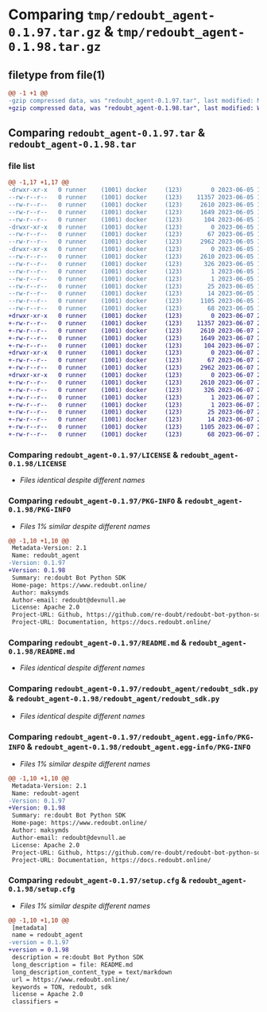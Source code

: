 # Comparing `tmp/redoubt_agent-0.1.97.tar.gz` & `tmp/redoubt_agent-0.1.98.tar.gz`

## filetype from file(1)

```diff
@@ -1 +1 @@
-gzip compressed data, was "redoubt_agent-0.1.97.tar", last modified: Mon Jun  5 18:58:13 2023, max compression
+gzip compressed data, was "redoubt_agent-0.1.98.tar", last modified: Wed Jun  7 22:17:02 2023, max compression
```

## Comparing `redoubt_agent-0.1.97.tar` & `redoubt_agent-0.1.98.tar`

### file list

```diff
@@ -1,17 +1,17 @@
-drwxr-xr-x   0 runner    (1001) docker     (123)        0 2023-06-05 18:58:13.073222 redoubt_agent-0.1.97/
--rw-r--r--   0 runner    (1001) docker     (123)    11357 2023-06-05 18:58:03.000000 redoubt_agent-0.1.97/LICENSE
--rw-r--r--   0 runner    (1001) docker     (123)     2610 2023-06-05 18:58:13.073222 redoubt_agent-0.1.97/PKG-INFO
--rw-r--r--   0 runner    (1001) docker     (123)     1649 2023-06-05 18:58:03.000000 redoubt_agent-0.1.97/README.md
--rw-r--r--   0 runner    (1001) docker     (123)      104 2023-06-05 18:58:03.000000 redoubt_agent-0.1.97/pyproject.toml
-drwxr-xr-x   0 runner    (1001) docker     (123)        0 2023-06-05 18:58:13.069222 redoubt_agent-0.1.97/redoubt_agent/
--rw-r--r--   0 runner    (1001) docker     (123)       67 2023-06-05 18:58:03.000000 redoubt_agent-0.1.97/redoubt_agent/__init__.py
--rw-r--r--   0 runner    (1001) docker     (123)     2962 2023-06-05 18:58:03.000000 redoubt_agent-0.1.97/redoubt_agent/redoubt_sdk.py
-drwxr-xr-x   0 runner    (1001) docker     (123)        0 2023-06-05 18:58:13.073222 redoubt_agent-0.1.97/redoubt_agent.egg-info/
--rw-r--r--   0 runner    (1001) docker     (123)     2610 2023-06-05 18:58:13.000000 redoubt_agent-0.1.97/redoubt_agent.egg-info/PKG-INFO
--rw-r--r--   0 runner    (1001) docker     (123)      326 2023-06-05 18:58:13.000000 redoubt_agent-0.1.97/redoubt_agent.egg-info/SOURCES.txt
--rw-r--r--   0 runner    (1001) docker     (123)        1 2023-06-05 18:58:13.000000 redoubt_agent-0.1.97/redoubt_agent.egg-info/dependency_links.txt
--rw-r--r--   0 runner    (1001) docker     (123)        1 2023-06-05 18:58:12.000000 redoubt_agent-0.1.97/redoubt_agent.egg-info/not-zip-safe
--rw-r--r--   0 runner    (1001) docker     (123)       25 2023-06-05 18:58:13.000000 redoubt_agent-0.1.97/redoubt_agent.egg-info/requires.txt
--rw-r--r--   0 runner    (1001) docker     (123)       14 2023-06-05 18:58:13.000000 redoubt_agent-0.1.97/redoubt_agent.egg-info/top_level.txt
--rw-r--r--   0 runner    (1001) docker     (123)     1105 2023-06-05 18:58:13.073222 redoubt_agent-0.1.97/setup.cfg
--rw-r--r--   0 runner    (1001) docker     (123)       68 2023-06-05 18:58:03.000000 redoubt_agent-0.1.97/setup.py
+drwxr-xr-x   0 runner    (1001) docker     (123)        0 2023-06-07 22:17:02.919442 redoubt_agent-0.1.98/
+-rw-r--r--   0 runner    (1001) docker     (123)    11357 2023-06-07 22:16:52.000000 redoubt_agent-0.1.98/LICENSE
+-rw-r--r--   0 runner    (1001) docker     (123)     2610 2023-06-07 22:17:02.919442 redoubt_agent-0.1.98/PKG-INFO
+-rw-r--r--   0 runner    (1001) docker     (123)     1649 2023-06-07 22:16:52.000000 redoubt_agent-0.1.98/README.md
+-rw-r--r--   0 runner    (1001) docker     (123)      104 2023-06-07 22:16:52.000000 redoubt_agent-0.1.98/pyproject.toml
+drwxr-xr-x   0 runner    (1001) docker     (123)        0 2023-06-07 22:17:02.919442 redoubt_agent-0.1.98/redoubt_agent/
+-rw-r--r--   0 runner    (1001) docker     (123)       67 2023-06-07 22:16:52.000000 redoubt_agent-0.1.98/redoubt_agent/__init__.py
+-rw-r--r--   0 runner    (1001) docker     (123)     2962 2023-06-07 22:16:52.000000 redoubt_agent-0.1.98/redoubt_agent/redoubt_sdk.py
+drwxr-xr-x   0 runner    (1001) docker     (123)        0 2023-06-07 22:17:02.919442 redoubt_agent-0.1.98/redoubt_agent.egg-info/
+-rw-r--r--   0 runner    (1001) docker     (123)     2610 2023-06-07 22:17:02.000000 redoubt_agent-0.1.98/redoubt_agent.egg-info/PKG-INFO
+-rw-r--r--   0 runner    (1001) docker     (123)      326 2023-06-07 22:17:02.000000 redoubt_agent-0.1.98/redoubt_agent.egg-info/SOURCES.txt
+-rw-r--r--   0 runner    (1001) docker     (123)        1 2023-06-07 22:17:02.000000 redoubt_agent-0.1.98/redoubt_agent.egg-info/dependency_links.txt
+-rw-r--r--   0 runner    (1001) docker     (123)        1 2023-06-07 22:17:02.000000 redoubt_agent-0.1.98/redoubt_agent.egg-info/not-zip-safe
+-rw-r--r--   0 runner    (1001) docker     (123)       25 2023-06-07 22:17:02.000000 redoubt_agent-0.1.98/redoubt_agent.egg-info/requires.txt
+-rw-r--r--   0 runner    (1001) docker     (123)       14 2023-06-07 22:17:02.000000 redoubt_agent-0.1.98/redoubt_agent.egg-info/top_level.txt
+-rw-r--r--   0 runner    (1001) docker     (123)     1105 2023-06-07 22:17:02.919442 redoubt_agent-0.1.98/setup.cfg
+-rw-r--r--   0 runner    (1001) docker     (123)       68 2023-06-07 22:16:52.000000 redoubt_agent-0.1.98/setup.py
```

### Comparing `redoubt_agent-0.1.97/LICENSE` & `redoubt_agent-0.1.98/LICENSE`

 * *Files identical despite different names*

### Comparing `redoubt_agent-0.1.97/PKG-INFO` & `redoubt_agent-0.1.98/PKG-INFO`

 * *Files 1% similar despite different names*

```diff
@@ -1,10 +1,10 @@
 Metadata-Version: 2.1
 Name: redoubt_agent
-Version: 0.1.97
+Version: 0.1.98
 Summary: re:doubt Bot Python SDK
 Home-page: https://www.redoubt.online/
 Author: maksymds
 Author-email: redoubt@devnull.ae
 License: Apache 2.0
 Project-URL: Github, https://github.com/re-doubt/redoubt-bot-python-sdk
 Project-URL: Documentation, https://docs.redoubt.online/
```

### Comparing `redoubt_agent-0.1.97/README.md` & `redoubt_agent-0.1.98/README.md`

 * *Files identical despite different names*

### Comparing `redoubt_agent-0.1.97/redoubt_agent/redoubt_sdk.py` & `redoubt_agent-0.1.98/redoubt_agent/redoubt_sdk.py`

 * *Files identical despite different names*

### Comparing `redoubt_agent-0.1.97/redoubt_agent.egg-info/PKG-INFO` & `redoubt_agent-0.1.98/redoubt_agent.egg-info/PKG-INFO`

 * *Files 1% similar despite different names*

```diff
@@ -1,10 +1,10 @@
 Metadata-Version: 2.1
 Name: redoubt-agent
-Version: 0.1.97
+Version: 0.1.98
 Summary: re:doubt Bot Python SDK
 Home-page: https://www.redoubt.online/
 Author: maksymds
 Author-email: redoubt@devnull.ae
 License: Apache 2.0
 Project-URL: Github, https://github.com/re-doubt/redoubt-bot-python-sdk
 Project-URL: Documentation, https://docs.redoubt.online/
```

### Comparing `redoubt_agent-0.1.97/setup.cfg` & `redoubt_agent-0.1.98/setup.cfg`

 * *Files 1% similar despite different names*

```diff
@@ -1,10 +1,10 @@
 [metadata]
 name = redoubt_agent
-version = 0.1.97
+version = 0.1.98
 description = re:doubt Bot Python SDK
 long_description = file: README.md
 long_description_content_type = text/markdown
 url = https://www.redoubt.online/
 keywords = TON, redoubt, sdk
 license = Apache 2.0
 classifiers =
```

